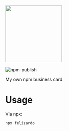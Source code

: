 <img src="http://andrefelizardo.com.br/dist/imgs/logo.png" width="180">

![npm-publish](https://github.com/breakzplatform/card/workflows/npm-publish/badge.svg)

My own npm business card.

# Usage
Via npx:
```
npx felizardo
```
